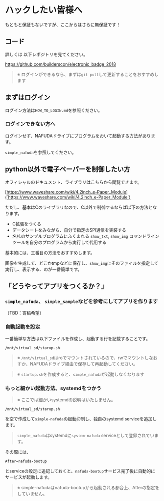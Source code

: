 # ハックしたい皆様へ

もともと保証もないですが、ここからはさらに無保証です！

## コード

詳しくは 以下レポジトリを見てください。

https://github.com/builderscon/electronic_badge_2018

> ※ ログインができるなら、まずは`git pull`して更新することをおすすめします


## まずはログイン

ログイン方法は`HOW_TO_LOGIN.md`を参照ください。


### ログインできない方へ

ログインせず、NAFUDAドライブにプログラムをおいて起動する方法があります。

`simple_nafuda`を参照してください。


## python以外で電子ペーパーを制御したい方

オフィシャルのドキュメント、ライブラリはこちらから閲覧できます。

[https://www.waveshare.com/wiki/4.2inch_e-Paper_Module](`https://www.waveshare.com/wiki/4.2inch_e-Paper_Module`)

ただし、基本はCのライブラリなので、C以外で制御するならば以下の方法となります。

- C拡張をつくる
- データシートをみながら、自分で指定のSPI通信を実装する
- 名札のサンプルプログラムにふくまれる `show_txt`, `show_img` コマンドラインツールを自分のプログラムから実行して代用する

基本的には、三番目の方法をおすすめします。

画像を生成して、どこかtmpなどに保存し、`show_img`にそのファイルを指定して実行し、表示する、のが一番簡単です。


## 「どうやってアプリをつくるか？」


### `simple_nafuda`、 `simple_sample`などを参考にしてアプリを作ります

（TBD：寄稿希望）


### 自動起動を設定

一番簡単な方法は以下ファイルを作成し、起動する行を記載することです。

`/mnt/virtual_sd/starup.sh`

> ※ `/mnt/virtual_sd`はroでマウントされているので、rwでマウントしなおすか、NAFUDAドライブ経由で保存して再起動してください。 

> ※ `startup.sh`を作成すると、`simple_nafuda`が起動しなくなります


### もっと細かい起動方法、systemdをつかう

> ※ ここでは細かいsystemdの説明はいたしません。

`/mnt/virtual_sd/starup.sh`

を空で作成して`simple-nafuda`の起動抑制し、独自のsystemd serviceを追加します。

> `simple_nafuda`はsystemdに`system-nafuda` serviceとして登録されています。

その際には、

```
After=nafuda-bootup
```

とserviceの設定に追記しておくと、`nafuda-bootup`サービス完了後に自動的にサービスが起動します。

> ※ simple-nafudaはnafuda-bootupから起動される都合上、Afterの指定をしていません。

